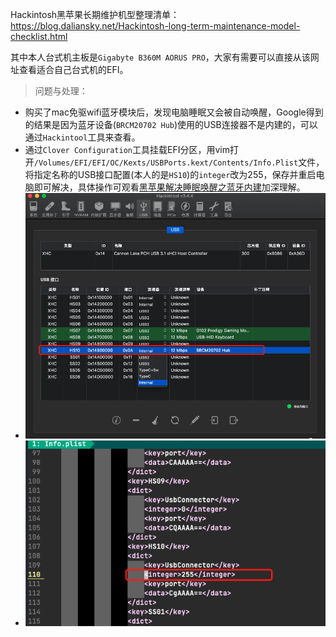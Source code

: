 Hackintosh黑苹果长期维护机型整理清单：<https://blog.daliansky.net/Hackintosh-long-term-maintenance-model-checklist.html>

其中本人台式机主板是`Gigabyte B360M AORUS PRO`，大家有需要可以直接从该网址查看适合自己台式机的EFI。


> 问题与处理：
  - 购买了mac免驱wifi蓝牙模块后，发现电脑睡眠又会被自动唤醒，Google得到的结果是因为蓝牙设备(`BRCM20702 Hub`)使用的USB连接器不是内建的，可以通过`Hackintool`工具来查看。
  - 通过`Clover Configuration`工具挂载EFI分区，用vim打开`/Volumes/EFI/EFI/OC/Kexts/USBPorts.kext/Contents/Info.Plist`文件，将指定名称的USB接口配置(本人的是`HS10`)的`integer`改为255，保存并重启电脑即可解决，具体操作可观看[黑苹果解决睡眠唤醒之蓝牙内建](https://www.bilibili.com/s/video/BV1CQ4y1M7oZ)加深理解。
  - ![img](p07_sample01.png)
  - ![img](p07_sample02.png)
